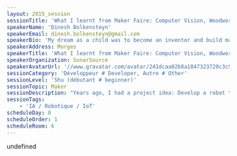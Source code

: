 ```yaml
---
layout: 2015_session
sessionTitle: 'What I learnt from Maker Faire: Computer Vision, Woodworking, C++ & more!'
speakerName: 'Dinesh Bolkensteyn'
speakerEmail: dinesh.bolkensteyn@gmail.com
speakerBio: 'My dream as a child was to become an inventor and build machines. But that was expensive (and also a bit dangerous), so I ended up building just softwares. Now that I am a grown up, I want to build machines again :-)'
speakerAddress: Morges
speakerTitle: 'What I learnt from Maker Faire: Computer Vision, Woodworking, C++ & more!'
speakerOrganization: SonarSource
speakerAvatarUrl: '//www.gravatar.com/avatar/241dcaa02b8a1847323720c3c9ee62ab?size=200&default=mm'
sessionCategory: 'Développeur # Developer, Autre # Other'
sessionLevel: 'Shu (débutant # beginner)'
sessionTopic: Maker
sessionDescription: "Years ago, I had a project idea: Develop a robot to automatically play a moto racing mobile phone game. But I had no idea how to start, and as many other projects, it just didn't happen...\nThen one day... I bought an Arduino Starter Kit: From that moment, the project really started and nothing would stop it!\n\nDiscover how BeatTheBotChallenge (http://www.github.com/dbolkensteyn/BeatTheBotChallenge) was built in a few months, mostly from the Lausanne <-> Genève train.\n\nIn this session, you'll learn a little bit about many thing: Computer Vision and OpenCV, Woodworking, C++, how it feels to present at the New York World Maker Faire and much more!"
sessionTags:
    - 'IA / Robotique / IoT'
scheduleDay: 0
scheduleOrder: 1
scheduleRoom: 6
---
```


undefined
